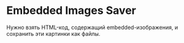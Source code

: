 # Embedded Images Saver

Нужно взять HTML-код, содержащий embedded-изображения, и сохранить эти картинки как файлы.
